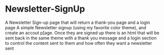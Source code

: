 # Newsletter-SignUp
A Newsletter Sign-up page that will return a thank-you page and a login page 
A simple Newsletter signup (using my favorite color theme), and create an accout p[age.
Once they are signed up there is an html that will be sent back in the same theme with a thank you message 
and a login section to control the content sent to them and how often they want a newsletter sent
